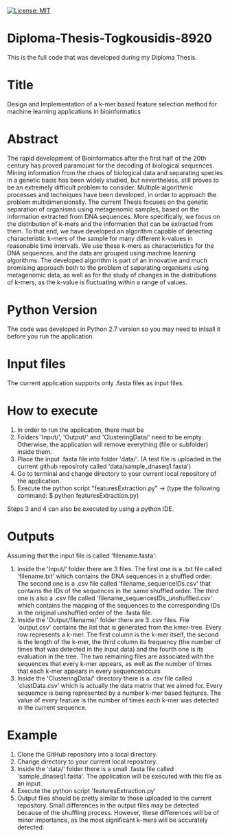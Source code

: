  [![License: MIT](https://img.shields.io/badge/License-MIT-yellow.svg)](https://opensource.org/licenses/MIT)

# Diploma-Thesis-Togkousidis-8920
This is the full code that was developed during my Diploma Thesis.

# Title
Design and Implementation of a k-mer based feature selection method for machine learning applications in bioinformatics

# Abstract
The rapid development of Bioinformatics after the first half of the 20th century has proved paramount for the decoding of biological sequences. Mining information from the chaos of biological data and separating species in a genetic basis has been widely studied, but nevertheless, still proves to be an extremely difficult problem to consider. Multiple algorithmic processes and techniques have been developed, in order to approach the problem multidimensionally. The current Thesis focuses on the genetic separation of organisms using metagenomic samples, based on the information extracted from DNA sequences. More specifically, we focus on the distribution of k-mers and the information that can be extracted from them. To that end, we have developed an algorithm capable of detecting characteristic k-mers of the sample for many different k-values in reasonable time intervals. We use these k-mers as characteristics for the DNA sequences, and the data are grouped using machine learning algorithms. The developed algorithm is part of an innovative and much promising approach both to the problem of separating organisms using metagenomic data, as well as for the study of changes in the distributions of k-mers, as the k-value is fluctuating within a range of values.

# Python Version
The code was developed in Python 2.7 version so you may need to intsall it before you run the application.

# Input files
The current application supports only .fasta files as input files.

# How to execute
1. In order to run the application, there must be 
2. Folders 'Input/', 'Output/' and 'ClusteringData/' need to be empty. Otherwise, the application will remove everything (file or subfolder) inside them.
3. Place the input .fasta file into folder 'data/'. (A test file is uploaded in the current github reposiroty called 'data/sample_dnaseq1.fasta')
4. Go to terminal and change directory to your current local repository of the application.
5. Execute the python script "featuresExtraction.py" -> (type the following command: $ python featuresExtraction.py)

Steps 3 and 4 can also be executed by using a python IDE.

# Outputs
Assuming that the input file is called 'filename.fasta':

1. Inside the 'Input/' folder there are 3 files. The first one is a .txt file called 'filename.txt' which contains the DNA sequences in a shuffled order. The second one is a .csv file called 'filename_sequenceIDs.csv' that contains the IDs of the sequences in the same shuffled order. The third one is also a .csv file called 'filename_sequencesIDs_unshuffled.csv' which contains the mapping of the sequences to the corresponding IDs in the original unshuffled order of the .fasta file.
2. Inside the 'Output/filename/' folder there are 3 .csv files. File 'output.csv' contains the list that is generated from the kmer-tree. Every row represents a k-mer. The first column is the k-mer itself, the second is the length of the k-mer, the third column its frequency (the number of times that was detected in the input data) and the fourth one is its evaluation in the tree. The two remaining files are associated with the sequences that every k-mer appears, as well as the number of times that each k-mer appears in every sequenceoccurs 
3. Inside the 'ClusteringData/' directory there is a .csv file called 'clustData.csv' which is actually the data matrix that we aimed for. Every sequemce is being represented by a number k-mer based features. The value of every feature is the number of times each k-mer was detected in the current sequence.

# Example
1. Clone the GitHub repository into a local directory.
2. Change directory to your current local repository.
3. Inside the 'data/' folder there is a small .fasta file called 'sample_dnaseq1.fasta'. The application will be executed with this file as an input.
4. Execute the python script 'featuresExtraction.py'
5. Output files should be pretty similar to those uploaded to the current repository. Small differences in the output files may be detected because of the shuffling process. However, these differences will be of minor importance, as the most significant k-mers will be accurately detected.


